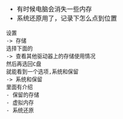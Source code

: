 <span  style="font-family: Simsun,serif; font-size: 17px; ">

- 有时候电脑会消失一些内存
- 系统还原用了，记录下怎么点到位置
~~~
设置
-> 存储
选择下面的
-> 查看其他驱动器上的存储使用情况
然后再选回C盘
就能看到一个选项,系统和保留
-> 系统和保留
里面有介绍
- 保留的存储
- 虚拟内存
- 系统还原
~~~

</span>